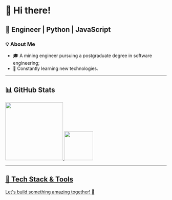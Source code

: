 # 👋 Hi there!

## 🚀 Engineer | Python | JavaScript

### 💡 About Me
- 🎓 A mining engineer pursuing a postgraduate degree in software engineering;
- 🌱 Constantly learning new technologies.

---

## 📊 GitHub Stats
<div>
  <a href="https://github.com/Igor-Salgado">
  <img height="180em" src="https://github-readme-stats.vercel.app/api?username=igor-salgado&show_icons=true&theme=monokai&include_all_commits=true&count_private=true">
  <img height="90em" src="https://github-readme-stats.vercel.app/api/top-langs/?username=igor-salgado&layout=compact&langs_count=8&theme=monokai">
</div>

---

## 🔧 Tech Stack & Tools

Let's build something amazing together! 🚀
